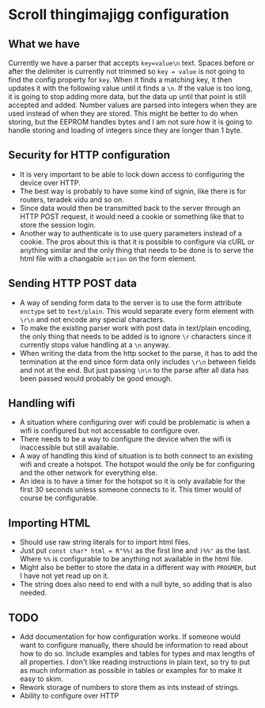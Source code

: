 # Scroll thingimajigg configuration

## What we have
Currently we have a parser that accepts `key=value\n` text. Spaces before or after the delimiter is currently not trimmed so `key = value` is not going to find the config property for `key`. When it finds a matching key, it then updates it with the following value until it finds a `\n`. If the value is too long, it is going to stop adding more data, but the data up until that point is still accepted and added. Number values are parsed into integers when they are used instead of when they are stored. This might be better to do when storing, but the EEPROM handles bytes and I am not sure how it is going to handle storing and loading of integers since they are longer than 1 byte.

## Security for HTTP configuration
* It is very important to be able to lock down access to configuring the device over HTTP.
* The best way is probably to have some kind of signin, like there is for routers, teradek vidu and so on.
* Since data would then be transmitted back to the server through an HTTP POST request, it would need a cookie or something like that to store the session login.
* Another way to authenticate is to use query parameters instead of a cookie. The pros about this is that it is possible to configure via cURL or anything similar and the only thing that needs to be done is to serve the html file with a changable `action` on the form element.

## Sending HTTP POST data
* A way of sending form data to the server is to use the form attribute `enctype` set to `text/plain`. This would separate every form element with `\r\n` and not encode any special characters.
* To make the existing parser work with post data in text/plain encoding, the only thing that needs to be added is to ignore `\r` characters since it currently stops value handling at a `\n` anyway.
* When writing the data from the http socket to the parse, it has to add the termination at the end since form data only includes `\r\n` between fields and not at the end. But just passing `\n\n` to the parse after all data has been passed would probably be good enough.

## Handling wifi
* A situation where configuring over wifi could be problematic is when a wifi is configured but not accessable to configure over.
* There needs to be a way to configure the device when the wifi is inaccessible but still available.
* A way of handling this kind of situation is to both connect to an existing wifi and create a hotspot. The hotspot would the only be for configuring and the other network for everything else.
* An idea is to have a timer for the hotspot so it is only available for the first 30 seconds unless someone connects to it. This timer would of course be configurable.

## Importing HTML
* Should use raw string literals for to import html files.
* Just put `const char* html = R"%%(` as the first line and `)%%"` as the last. Where `%%` is configurable to be anything not available in the html file.
* Might also be better to store the data in a different way with `PROGMEM`, but I have not yet read up on it.
* The string does also need to end with a null byte, so adding that is also needed.

## TODO
* Add documentation for how configuration works. If someone would want to configure manually, there should be information to read about how to do so. Include examples and tables for types and max lengths of all properties. I don't like reading instructions in plain text, so try to put as much information as possible in tables or examples for to make it easy to skim.
* Rework storage of numbers to store them as ints instead of strings.
* Ability to configure over HTTP
